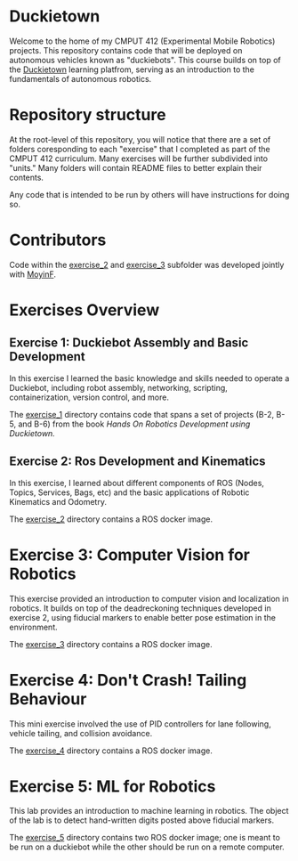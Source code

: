 # Duckietown
Welcome to the home of my CMPUT 412 (Experimental Mobile Robotics) projects. This repository contains code that will be deployed on autonomous vehicles known as "duckiebots". This course builds on top of the [Duckietown](https://www.duckietown.org/) learning platfrom, serving as an introduction to the fundamentals of autonomous robotics.

# Repository structure
At the root-level of this repository, you will notice that there are a set of folders coresponding to each "exercise" that I completed as part of the CMPUT 412 curriculum. Many exercises will be further subdivided into "units." Many folders will contain README files to better explain their contents.

Any code that is intended to be run by others will have instructions for doing so.

# Contributors
Code within the [exercise_2](exercise_2/) and [exercise_3](exercise_3/) subfolder was developed jointly with [MoyinF](https://github.com/MoyinF).

# Exercises Overview
## Exercise 1: Duckiebot Assembly and Basic Development
In this exercise I learned the basic knowledge and skills needed to operate a
Duckiebot, including robot assembly, networking, scripting, containerization, version control, and more.

The [exercise_1](exercise_1/) directory contains code that spans a set of projects (B-2, B-5, and B-6) from the book *Hands On Robotics Development using Duckietown.*

## Exercise 2: Ros Development and Kinematics
In this exercise, I learned about different components of ROS (Nodes, Topics, Services, Bags, etc) and the basic applications of Robotic Kinematics and Odometry.

The [exercise_2](exercise_2/) directory contains a ROS docker image.

# Exercise 3: Computer Vision for Robotics
This exercise provided an introduction to computer vision and localization in robotics. It builds on top of the deadreckoning techniques developed in exercise 2, using fiducial markers to enable better pose estimation in the environment.

The [exercise_3](exercise_3/) directory contains a ROS docker image.

# Exercise 4: Don't Crash! Tailing Behaviour
This mini exercise involved the use of PID controllers for lane following, vehicle tailing, and collision avoidance.

The [exercise_4](exercise_4/) directory contains a ROS docker image.

# Exercise 5: ML for Robotics
This lab provides an introduction to machine learning in robotics. The object of the lab is to detect hand-written digits posted above fiducial markers.

The [exercise_5](exercise_5/) directory contains two ROS docker image; one is meant to be run on a duckiebot while the other should be run on a remote computer.
